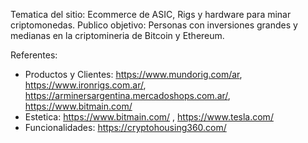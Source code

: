 Tematica del sitio: Ecommerce de ASIC, Rigs y hardware para minar criptomonedas.
Publico objetivo: Personas con inversiones grandes y medianas en la criptomineria de Bitcoin y Ethereum.

Referentes:
* Productos y Clientes: https://www.mundorig.com/ar, https://www.ironrigs.com.ar/, https://arminersargentina.mercadoshops.com.ar/, https://www.bitmain.com/
* Estetica: https://www.bitmain.com/ , https://www.tesla.com/
* Funcionalidades: https://cryptohousing360.com/